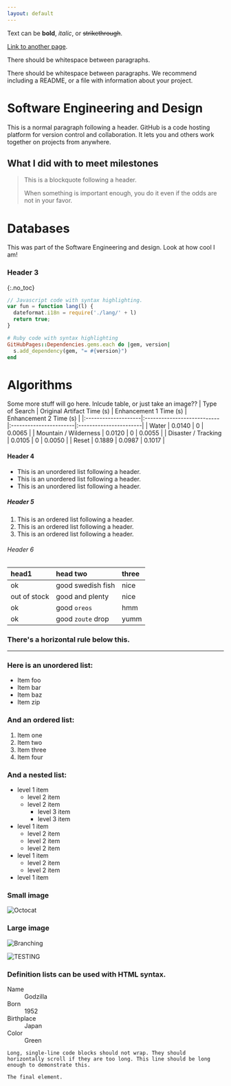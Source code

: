 ```yaml
---
layout: default
---
```


Text can be **bold**, _italic_, or ~~strikethrough~~.

[Link to another page](./another-page.html).

There should be whitespace between paragraphs.

There should be whitespace between paragraphs. We recommend including a README, or a file with information about your project.

# Software Engineering and Design

This is a normal paragraph following a header. GitHub is a code hosting platform for version control and collaboration. It lets you and others work together on projects from anywhere.

## What I did with to meet milestones

> This is a blockquote following a header.
>
> When something is important enough, you do it even if the odds are not in your favor.

# Databases

This was part of the Software Engineering and design. Look at how cool I am!

### Header 3
{:.no_toc}
```js
// Javascript code with syntax highlighting.
var fun = function lang(l) {
  dateformat.i18n = require('./lang/' + l)
  return true;
}
```

```ruby
# Ruby code with syntax highlighting
GitHubPages::Dependencies.gems.each do |gem, version|
  s.add_dependency(gem, "= #{version}")
end
```
# Algorithms



Some more stuff will go here. Inlcude table, or just take an image??
| Type of Search      | Original Artifact Time (s) | Enhancement 1 Time (s) | Enhancement 2 Time (s) |
|:--------------------|:---------------------------|:-----------------------|:-----------------------|
| Water               | 0.0140 | 0  | 0.0065 |
| Mountain / Wilderness | 0.0120   | 0  | 0.0055 |
| Disaster / Tracking | 0.0105      |  0  | 0.0050 |
| Reset           | 0.1889 | 0.0987  | 0.1017 |

#### Header 4

*   This is an unordered list following a header.
*   This is an unordered list following a header.
*   This is an unordered list following a header.

##### Header 5

1.  This is an ordered list following a header.
2.  This is an ordered list following a header.
3.  This is an ordered list following a header.

###### Header 6

| head1        | head two          | three |
|:-------------|:------------------|:------|
| ok           | good swedish fish | nice  |
| out of stock | good and plenty   | nice  |
| ok           | good `oreos`      | hmm   |
| ok           | good `zoute` drop | yumm  |

### There's a horizontal rule below this.

* * *

### Here is an unordered list:

*   Item foo
*   Item bar
*   Item baz
*   Item zip

### And an ordered list:

1.  Item one
1.  Item two
1.  Item three
1.  Item four

### And a nested list:

- level 1 item
  - level 2 item
  - level 2 item
    - level 3 item
    - level 3 item
- level 1 item
  - level 2 item
  - level 2 item
  - level 2 item
- level 1 item
  - level 2 item
  - level 2 item
- level 1 item

### Small image

![Octocat](https://github.githubassets.com/images/icons/emoji/octocat.png)

### Large image

![Branching](https://guides.github.com/activities/hello-world/branching.png)

![TESTING](/workspaces/samwalts.github.io/assets/images/SNHU_CS_499_Algorithms_BarChart_Times.png)

### Definition lists can be used with HTML syntax.

<dl>
<dt>Name</dt>
<dd>Godzilla</dd>
<dt>Born</dt>
<dd>1952</dd>
<dt>Birthplace</dt>
<dd>Japan</dd>
<dt>Color</dt>
<dd>Green</dd>
</dl>

```
Long, single-line code blocks should not wrap. They should horizontally scroll if they are too long. This line should be long enough to demonstrate this.
```

```
The final element.
```



